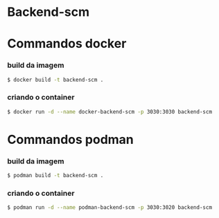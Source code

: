 # Backend-scm

# Commandos docker

### build da imagem

```sh
$ docker build -t backend-scm .
```

### criando o container

```sh
$ docker run -d --name docker-backend-scm -p 3030:3030 backend-scm
```

# Commandos podman

### build da imagem

```sh
$ podman build -t backend-scm .
```

### criando o container

```sh
$ podman run -d --name podman-backend-scm -p 3030:3020 backend-scm
```
